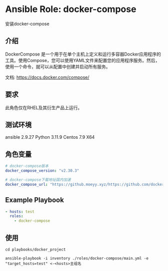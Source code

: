 # Ansible Role: docker-compose

安装docker-compose

## 介绍

DockerCompose 是一个用于在单个主机上定义和运行多容器Docker应用程序的工具。使用Compose，您可以使用YAML文件来配置您的应用程序服务。然后，使用一个命令，就可以从配置中创建并启动所有服务。

文档: https://docs.docker.com/compose/

## 要求

此角色仅在RHEL及其衍生产品上运行。

## 测试环境

ansible 2.9.27
Python 3.11.9
Centos 7.9 X64

## 角色变量

```yaml
# docker-compose版本
docker_compose_version: "v2.30.3"

# docker-compose下载地址国内加速
docker_compose_url: "https://github.moeyy.xyz/https://github.com/docker/compose/releases/download/{{ docker_compose_version }}/docker-compose-$(uname -s)-$(uname -m)"
```

## Example Playbook

```yaml
- hosts: test
  roles:
    - docker-compose
```

## 使用

```shell
cd playbooks/docker_project

ansible-playbook -i inventory ./roles/docker-compose/main.yml -e "target_hosts=test" <-<hosts>主组名
```
